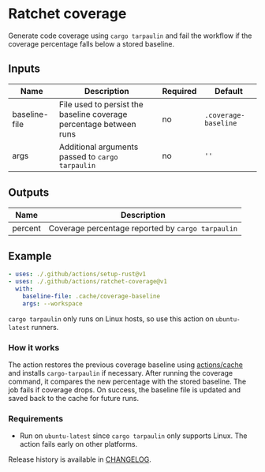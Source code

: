 # Ratchet coverage

Generate code coverage using `cargo tarpaulin` and fail the workflow if the
coverage percentage falls below a stored baseline.

## Inputs

| Name | Description | Required | Default |
| --- | --- | --- | --- |
| baseline-file | File used to persist the baseline coverage percentage between runs | no | `.coverage-baseline` |
| args | Additional arguments passed to `cargo tarpaulin` | no | `''` |

## Outputs

| Name | Description |
| --- | --- |
| percent | Coverage percentage reported by `cargo tarpaulin` |

## Example

```yaml
- uses: ./.github/actions/setup-rust@v1
- uses: ./.github/actions/ratchet-coverage@v1
  with:
    baseline-file: .cache/coverage-baseline
    args: --workspace
```

`cargo tarpaulin` only runs on Linux hosts, so use this action on
`ubuntu-latest` runners.

### How it works

The action restores the previous coverage baseline using
[actions/cache](https://github.com/actions/cache) and installs
`cargo-tarpaulin` if necessary. After running the coverage command, it compares
the new percentage with the stored baseline. The job fails if coverage drops.
On success, the baseline file is updated and saved back to the cache for future
runs.

### Requirements

- Run on `ubuntu-latest` since `cargo tarpaulin` only supports Linux. The action fails early on other platforms.

Release history is available in [CHANGELOG](CHANGELOG.md).
